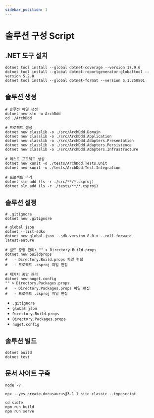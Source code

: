 ```yaml
---
sidebar_position: 1
---
```


# 솔루션 구성 Script

## .NET 도구 설치
```shell
dotnet tool install --global dotnet-coverage --version 17.9.6
dotnet tool install --global dotnet-reportgenerator-globaltool --version 5.2.0
dotnet tool install --global dotnet-format --version 5.1.250801
```

## 솔루션 생성
```shell
# 솔루션 파일 생성
dotnet new sln -o ArchDdd
cd ./ArchDdd

# 프로젝트 생성
dotnet new classlib -o ./src/ArchDdd.Domain
dotnet new classlib -o ./src/ArchDdd.Application
dotnet new classlib -o ./src/ArchDdd.Adapters.Presentation
dotnet new classlib -o ./src/ArchDdd.Adapters.Persistence
dotnet new classlib -o ./src/ArchDdd.Adapters.Infrastructure

# 테스트 프로젝트 생성
dotnet new xunit -o ./tests/ArchDdd.Tests.Unit
dotnet new xunit -o ./tests/ArchDdd.Test.Integration

# 프로젝트 추가
dotnet sln add (ls -r ./src/**/*.csproj)
dotnet sln add (ls -r ./tests/**/*.csproj)
```

## 솔루션 설정
```shell
# .gitignore
dotnet new .gitignore

# global.json
dotnet --list-sdks
dotnet new global.json --sdk-version 8.0.x --roll-forward latestFeature

# 빌드 중앙 관리: "" > Directory.Build.props
dotnet new buildprops
#   - Directory.Build.props 파일 편집
#   - 프로젝트 .csproj 파일 편집

# 패키지 중앙 관리
dotnet new nuget.config
"" > Directory.Packages.props
#   - Directory.Packages.props 파일 편집
#   - 프로젝트 .csproj 파일 편집
```
- `.gitignore`
- `global.json`
- `Directory.Build.props`
- `Directory.Packages.props`
- `nuget.config`

## 솔루션 빌드
```shell
dotnet build
dotnet test
```

## 문서 사이트 구축
```shell
node -v

npx --yes create-docusaurus@3.1.1 site classic --typescript

cd sidte
npm run build
npm run serve
```